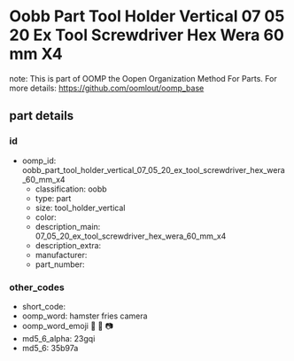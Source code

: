 # Oobb Part Tool Holder Vertical 07 05 20 Ex Tool Screwdriver Hex Wera 60 mm X4  

note: This is part of OOMP the Oopen Organization Method For Parts. For more details: https://github.com/oomlout/oomp_base

##  part details





### id
* oomp_id: oobb_part_tool_holder_vertical_07_05_20_ex_tool_screwdriver_hex_wera_60_mm_x4
  * classification: oobb
  * type: part
  * size: tool_holder_vertical
  * color: 
  * description_main: 07_05_20_ex_tool_screwdriver_hex_wera_60_mm_x4
  * description_extra: 
  * manufacturer: 
  * part_number: 

### other_codes
* short_code: 
* oomp_word: hamster fries camera
* oomp_word_emoji :hamster: :fries: :camera:
* md5_6_alpha: 23gqi
* md5_6: 35b97a